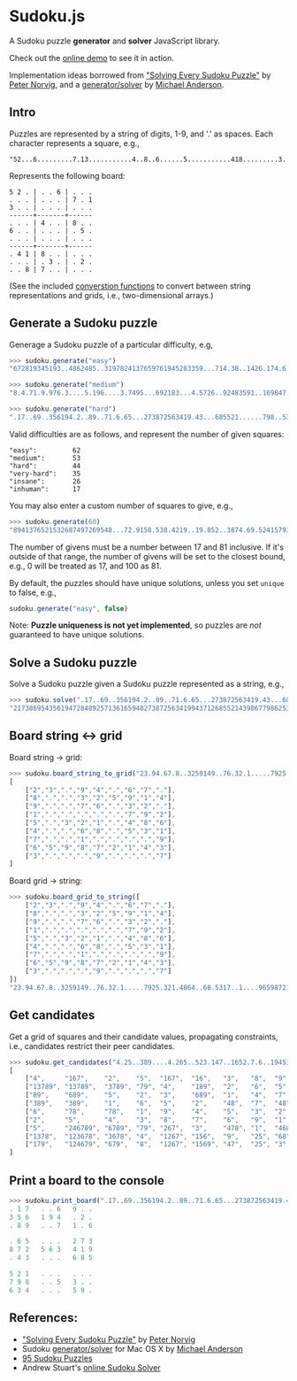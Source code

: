 Sudoku.js
==========

A Sudoku puzzle **generator** and **solver** JavaScript library.

Check out the [online demo][demo] to see it in action.

Implementation ideas borrowed from
["Solving Every Sudoku Puzzle"][norvig-sudoku] by 
[Peter Norvig][norvig], and a [generator/solver][anderson-sudoku] by 
[Michael Anderson][anderson].

[demo]:http://htmlpreview.github.com/?https://github.com/robatron/sudoku.js/blob/master/demo/index.html

Intro
--------------------------------------------------------------------------------

Puzzles are represented by a string of digits, 1-9, and '.' as spaces. Each
character represents a square, e.g., 

    "52...6.........7.13...........4..8..6......5...........418.........3..2...87....."
    
Represents the following board:

    5 2 . | . . 6 | . . .   
    . . . | . . . | 7 . 1   
    3 . . | . . . | . . .   
    ------+-------+------
    . . . | 4 . . | 8 . .   
    6 . . | . . . | . 5 .   
    . . . | . . . | . . .   
    ------+-------+------
    . 4 1 | 8 . . | . . .   
    . . . | . 3 . | . 2 .   
    . . 8 | 7 . . | . . .

(See the included [converstion functions](#board-string-%E2%86%94-grid) to 
convert between string representations and grids, i.e., two-dimensional arrays.)


Generate a Sudoku puzzle
--------------------------------------------------------------------------------

Generage a Sudoku puzzle of a particular difficulty, e.g,

```javascript
>>> sudoku.generate("easy")
"672819345193..4862485..3197824137659761945283359...714.38..1426.174.6.38.463...71"

>>> sudoku.generate("medium")
"8.4.71.9.976.3....5.196....3.7495...692183...4.5726..92483591..169847...753612984"

>>> sudoku.generate("hard")
".17..69..356194.2..89..71.6.65...273872563419.43...685521......798..53..634...59."
```

Valid difficulties are as follows, and represent the number of given squares:

    "easy":         62
    "medium":       53
    "hard":         44
    "very-hard":    35
    "insane":       26
    "inhuman":      17
    
    
You may also enter a custom number of squares to give, e.g.,

```javascript
>>> sudoku.generate(60)
"8941376521532687497269548...72.9158.538.4219..19.852..3874.69.52415793689658.34.."
```

The number of givens must be a number between 17 and 81 inclusive. If it's 
outside of that range, the number of givens will be set to the closest bound, 
e.g., 0 will be treated as 17, and 100 as 81.


By default, the puzzles should have unique solutions, unless you set `unique` to
false, e.g., 

```javascript
sudoku.generate("easy", false)
```

Note: **Puzzle uniqueness is not yet implemented**, so puzzles are *not* 
guaranteed to have unique solutions.


Solve a Sudoku puzzle
--------------------------------------------------------------------------------

Solve a Sudoku puzzle given a Sudoku puzzle represented as a string, e.g.,

```javascript
>>> sudoku.solve(".17..69..356194.2..89..71.6.65...273872563419.43...685521......798..53..634...59.");
"217386954356194728489257136165948273872563419943712685521439867798625341634871592"
```


Board string ↔ grid
--------------------------------------------------------------------------------

Board string → grid:

```javascript
>>> sudoku.board_string_to_grid("23.94.67.8..3259149..76.32.1.....7925.321.4864..68.5317..1....96598721433...9...7")
[
    ["2","3",".","9","4",".","6","7","."],
    ["8",".",".","3","2","5","9","1","4"],
    ["9",".",".","7","6",".","3","2","."],
    ["1",".",".",".",".",".","7","9","2"],
    ["5",".","3","2","1",".","4","8","6"],
    ["4",".",".","6","8",".","5","3","1"],
    ["7",".",".","1",".",".",".",".","9"],
    ["6","5","9","8","7","2","1","4","3"],
    ["3",".",".",".","9",".",".",".","7"]
]
```

Board grid → string:

```javascript
>>> sudoku.board_grid_to_string([
    ["2","3",".","9","4",".","6","7","."],
    ["8",".",".","3","2","5","9","1","4"],
    ["9",".",".","7","6",".","3","2","."],
    ["1",".",".",".",".",".","7","9","2"],
    ["5",".","3","2","1",".","4","8","6"],
    ["4",".",".","6","8",".","5","3","1"],
    ["7",".",".","1",".",".",".",".","9"],
    ["6","5","9","8","7","2","1","4","3"],
    ["3",".",".",".","9",".",".",".","7"]
])
"23.94.67.8..3259149..76.32.1.....7925.321.4864..68.5317..1....96598721433...9...7"
```


Get candidates
--------------------------------------------------------------------------------

Get a grid of squares and their candidate values, propagating constraints, i.e.,
candidates restrict their peer candidates.

```javascript
>>> sudoku.get_candidates("4.25..389....4.265..523.147..1652.7.6..1945322543876915....3.1....4..9.....8....3")
[
    ["4",     "167",    "2",    "5",  "167",  "16",   "3",   "8",  "9"  ],
    ["13789", "13789",  "3789", "79", "4",    "189",  "2",   "6",  "5"  ],
    ["89",    "689",    "5",    "2",  "3",    "689",  "1",   "4",  "7"  ],
    ["389",   "389",    "1",    "6",  "5",    "2",    "48",  "7",  "48" ],
    ["6",     "78",     "78",   "1",  "9",    "4",    "5",   "3",  "2"  ],
    ["2",     "5",      "4",    "3",  "8",    "7",    "6",   "9",  "1"  ],
    ["5",     "246789", "6789", "79", "267",  "3",    "478", "1",  "468"],
    ["1378",  "123678", "3678", "4",  "1267", "156",  "9",   "25", "68" ],
    ["179",   "124679", "679",  "8",  "1267", "1569", "47",  "25", "3"  ]
]
```


Print a board to the console
----------------------------

```javascript
>>> sudoku.print_board(".17..69..356194.2..89..71.6.65...273872563419.43...685521......798..53..634...59.");
. 1 7   . . 6   9 . .   
3 5 6   1 9 4   . 2 .   
. 8 9   . . 7   1 . 6   

. 6 5   . . .   2 7 3   
8 7 2   5 6 3   4 1 9   
. 4 3   . . .   6 8 5   

5 2 1   . . .   . . .   
7 9 8   . . 5   3 . .   
6 3 4   . . .   5 9 .  
```   


References:
-----------

- ["Solving Every Sudoku Puzzle"][norvig-sudoku] by [Peter Norvig][norvig]
- Sudoku [generator/solver][anderson-sudoku] for Mac OS X by [Michael Anderson][anderson]
- [95 Sudoku Puzzles][95-sudokus]
- Andrew Stuart's [online Sudoku Solver][stuart-sudoku]


[norvig-sudoku]: http://norvig.com/sudoku.html
[anderson-sudoku]: https://github.com/andermic/cousins/tree/master/sudoku
[stuart-sudoku]: http://www.sudokuwiki.org/sudoku.htm
[95-sudokus]: http://magictour.free.fr/top95
[norvig]: http://norvig.com
[anderson]: https://github.com/andermic/
